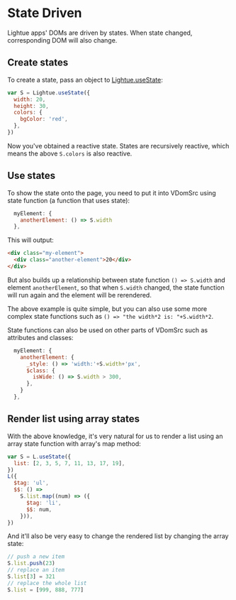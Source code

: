 # State Driven

Lightue apps' DOMs are driven by states. When state changed, corresponding DOM will also change.

## Create states

To create a state, pass an object to [Lightue.useState](../api/global#usestate-statesrc):

```js
var S = Lightue.useState({
  width: 20,
  height: 30,
  colors: {
    bgColor: 'red',
  },
})
```

Now you've obtained a reactive state. States are recursively reactive, which means the above `S.colors` is also reactive.

## Use states

To show the state onto the page, you need to put it into VDomSrc using state function (a function that uses state):

```js
  myElement: {
    anotherElement: () => S.width
  },
```

This will output:

```html
<div class="my-element">
  <div class="another-element">20</div>
</div>
```

But also builds up a relationship between state function `() => S.width` and element `anotherElement`, so that when `S.width` changed, the state function will run again and the element will be rerendered.

The above example is quite simple, but you can also use some more complex state functions such as `() => "the width*2 is: "+S.width*2`.

State functions can also be used on other parts of VDomSrc such as attributes and classes:

```js
  myElement: {
    anotherElement: {
      _style: () => 'width:'+S.width+'px',
      $class: {
        isWide: () => S.width > 300,
      },
    }
  },
```

## Render list using array states

With the above knowledge, it's very natural for us to render a list using an array state function with array's map method:

```js
var S = L.useState({
  list: [2, 3, 5, 7, 11, 13, 17, 19],
})
L({
  $tag: 'ul',
  $$: () =>
    S.list.map((num) => ({
      $tag: 'li',
      $$: num,
    })),
})
```

And it'll also be very easy to change the rendered list by changing the array state:

```js
// push a new item
S.list.push(23)
// replace an item
S.list[3] = 321
// replace the whole list
S.list = [999, 888, 777]
```
